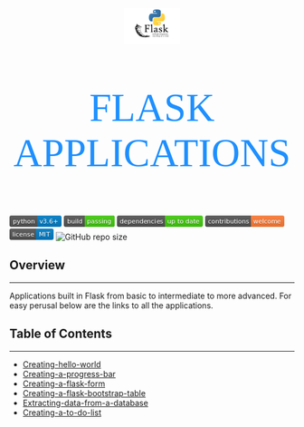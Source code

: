 <p align="center"><img width=20% src="images/flask-logo.png"></p>

<!-- <body style="background-color:powderblue;"> -->

<p align="center" style="color:DodgerBlue; font-family:cambria; font-size:500%;">FLASK APPLICATIONS</p>

<!-- </body> -->

![Python](images/python-3.6.png) ![Build Status](images/build-passing.png) ![Dependecies](images/dependencies.png) ![Contributions Welcome](images/contributions-welcome.png) ![MIT license](images/mit-license.png) <img alt="GitHub repo size" src="https://img.shields.io/github/repo-size/manchester9/data-applications">


## **Overview**

***
Applications built in Flask from basic to intermediate to more advanced. For easy perusal below are the links to all the applications.


## **Table of Contents**
***

* [Creating-hello-world](flask-hello-world)
* [Creating-a-progress-bar](flask-progress-bar)
* [Creating-a-flask-form](flask-form)
* [Creating-a-flask-bootstrap-table](flask-bootstrap-table)
* [Extracting-data-from-a-database](flask-extract-sqlite-db-data)
* [Creating-a-to-do-list](flask-to-do-app)
